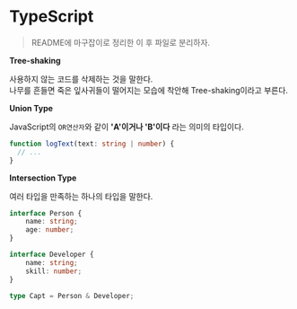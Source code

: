 # TypeScript

> README에 마구잡이로 정리한 이 후 파일로 분리하자.

__Tree-shaking__  

사용하지 않는 코드를 삭제하는 것을 말한다.  
나무를 흔들면 죽은 잎사귀들이 떨어지는 모습에 착안해 Tree-shaking이라고 부른다.

__Union Type__  

JavaScript의 `OR연산자`와 같이 __'A'이거나 'B'이다__ 라는 의미의 타입이다.  

```typescript
function logText(text: string | number) {
  // ...
}
```

__Intersection Type__  

여러 타입을 만족하는 하나의 타입을 말한다.  

```typescript
interface Person {
    name: string;
    age: number;
}

interface Developer {
    name: string;
    skill: number;
}

type Capt = Person & Developer;
```


